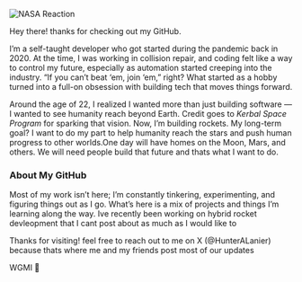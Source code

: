 ![NASA Reaction](https://media.giphy.com/media/S99cgkURVO62qemEKM/giphy.gif)

Hey there! thanks for checking out my GitHub.

I’m a self-taught developer who got started during the pandemic back in 2020. At the time, I was working in collision repair, and coding felt like a way to control my future, especially as automation started creeping into the industry. “If you can’t beat ‘em, join ‘em,” right? What started as a hobby turned into a full-on obsession with building tech that moves things forward.

Around the age of 22, I realized I wanted more than just building software — I wanted to see humanity reach beyond Earth. Credit goes to *Kerbal Space Program* for sparking that vision. Now, I’m building rockets. My long-term goal? I want to do my part to help humanity reach the stars and push human progress to other worlds.One day will have homes on the Moon, Mars, and others. We will need people build that future and thats what I want to do.

### About My GitHub

Most of my work isn’t here; I’m constantly tinkering, experimenting, and figuring things out as I go. What’s here is a mix of projects and things I’m learning along the way. Ive recently been working on hybrid rocket devleopment that I cant post about as much as I would like to

Thanks for visiting! feel free to reach out to me on X (@HunterALanier) because thats where me and my friends post most of our updates

WGMI 🫡
